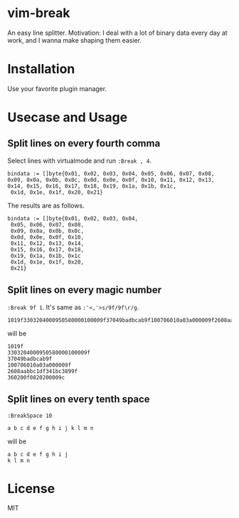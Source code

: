 # vim-break

An easy line splitter. Motivation: I deal with a lot of binary data every day at work, and I wanna make shaping them easier.

# Installation

Use your favorite plugin manager.

# Usecase and Usage

## Split lines on every fourth comma 

Select lines with virtualmode and run `:Break , 4`.

```golang
bindata := []byte{0x01, 0x02, 0x03, 0x04, 0x05, 0x06, 0x07, 0x08, 0x09, 0x0a, 0x0b, 0x0c, 0x0d, 0x0e, 0x0f, 0x10, 0x11, 0x12, 0x13, 0x14, 0x15, 0x16, 0x17, 0x18, 0x19, 0x1a, 0x1b, 0x1c,
 0x1d, 0x1e, 0x1f, 0x20, 0x21}
```

The results are as follows.

```golang
bindata := []byte{0x01, 0x02, 0x03, 0x04,
 0x05, 0x06, 0x07, 0x08,
 0x09, 0x0a, 0x0b, 0x0c,
 0x0d, 0x0e, 0x0f, 0x10,
 0x11, 0x12, 0x13, 0x14,
 0x15, 0x16, 0x17, 0x18,
 0x19, 0x1a, 0x1b, 0x1c
 0x1d, 0x1e, 0x1f, 0x20,
 0x21}
```

## Split lines on every magic number

`:Break 9f 1`. It's same as `:'<,'>s/9f/9f\r/g`.

```
1019f3303204000950580000100009f37049badbcab9f100706010a03a000009f2608aabbc1df341bc3899f360200f0820200009c
```

will be

```
1019f
3303204000950580000100009f
37049badbcab9f
100706010a03a000009f
2608aabbc1df341bc3899f
360200f0820200009c
```

## Split lines on every tenth space 

`:BreakSpace 10`

```
a b c d e f g h i j k l m n
```

will be

```
a b c d e f g h i j 
k l m n
```

# License

MIT
